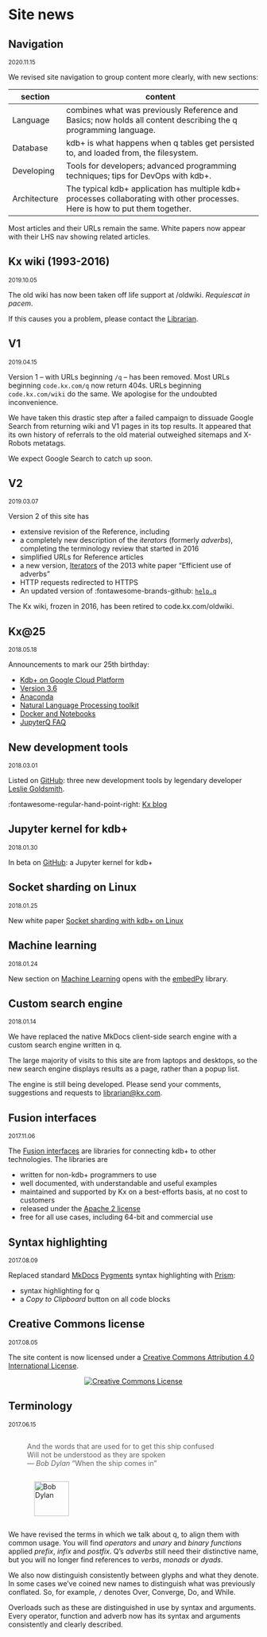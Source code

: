 Site news
=========


## Navigation

<small>2020.11.15</small>

We revised site navigation to group content more clearly, with new sections:

section      | content
-------------|---------
Language     | combines what was previously Reference and Basics; now holds all content describing the q programming language.
Database     | kdb+ is what happens when q tables get persisted to, and loaded from, the filesystem.
Developing   | Tools for developers; advanced programming techniques; tips for DevOps with kdb+.
Architecture | The typical kdb+ application has multiple kdb+ processes collaborating with other processes. Here is how to put them together.

Most articles and their URLs remain the same. 
White papers now appear with their LHS nav showing related articles. 



## Kx wiki (1993-2016) 

<small>2019.10.05</small>

The old wiki has now been taken off life support at /oldwiki. 
_Requiescat in pacem_. 

If this causes you a problem, please contact the [Librarian](mailto:librarian@kx.com).


## V1

<small>2019.04.15</small>

Version 1 – with URLs beginning `/q` – has been removed. 
Most URLs beginning `code.kx.com/q` now return 404s. 
URLs beginning `code.kx.com/wiki` do the same.
We apologise for the undoubted inconvenience. 

We have taken this drastic step after a failed campaign to dissuade Google Search from returning wiki and V1 pages in its top results. 
It appeared that its own history of referrals to the old material outweighed sitemaps and X-Robots metatags.

We expect Google Search to catch up soon.


## V2

<small>2019.03.07</small>

Version 2 of this site has

-   extensive revision of the Reference, including 
-   a completely new description of the _iterators_ (formerly _adverbs_), completing the terminology review that started in 2016
-   simplified URLs for Reference articles
-   a new version, [Iterators](../wp/iterators/index.md) of the 2013 white paper “Efficient use of adverbs”
-   HTTP requests redirected to HTTPS 
-   An updated version of :fontawesome-brands-github: [`help.q`](https://github.com/kxsystems/help)

The Kx wiki, frozen in 2016, has been retired to code.kx.com/oldwiki.


## Kx@25

<small>2018.05.18</small>

Announcements to mark our 25th birthday:

-   [Kdb+ on Google Cloud Platform](../cloud/gcpm/index.md)
-   [Version 3.6](../releases/ChangesIn3.6.md)
-   [Anaconda](../ml/index.md)
-   [Natural Language Processing toolkit](../ml/nlp/index.md)
-   [Docker and Notebooks](../ml/setup.md#docker-command)
-   [JupyterQ FAQ](../ml/jupyterq/index.md#frequently-asked-questions)



## New development tools

<small>2018.03.01</small>

Listed on [GitHub](../github.md#development-tools): three new development tools  by legendary developer [Leslie Goldsmith](https://github.com/LeslieGoldsmith).

:fontawesome-regular-hand-point-right: [Kx blog](https://kx.com/blog/kdb-utilities-essential-utility-identifying-performance-problems/)


## Jupyter kernel for kdb+

<small>2018.01.30</small>

In beta on [GitHub](https://github.com/KxSystems/jupyterq): a Jupyter kernel for kdb+ 


##  Socket sharding on Linux

<small>2018.01.25</small>

New white paper [Socket sharding with kdb+ on Linux](../wp/socket-sharding/index.md)


## Machine learning

<small>2018.01.24</small>

New section on [Machine Learning](../ml/index.md) opens with the [embedPy](../ml/embedpy/index.md) library.


## Custom search engine

<small>2018.01.14</small>

We have replaced the native MkDocs client-side search engine with a custom search engine written in q. 

The large majority of visits to this site are from laptops and desktops, so the new search engine displays results as a page, rather than a popup list. 

The engine is still being developed. 
Please send your comments, suggestions and requests to librarian@kx.com. 


## Fusion interfaces

<small>2017.11.06</small>

The [Fusion interfaces](../interfaces/fusion.md) are libraries for connecting kdb+ to other technologies. The libraries are

-   written for non-kdb+ programmers to use
-   well documented, with understandable and useful examples
-   maintained and supported by Kx on a best-efforts basis, at no cost to customers
-   released under the [Apache 2 license](https://www.apache.org/licenses/LICENSE-2.0)
-   free for all use cases, including 64-bit and commercial use



## Syntax highlighting

<small>2017.08.09</small>

Replaced standard [MkDocs](https://www.mkdocs.org) [Pygments](http://pygments.org/) syntax highlighting with [Prism](https://prismjs.com): 

-   syntax highlighting for q
-   a _Copy to Clipboard_ button on all code blocks


## Creative Commons license

<small>2017.08.05</small>

The site content is now licensed under a <a rel="license" href="https://creativecommons.org/licenses/by/4.0/">Creative Commons Attribution 4.0 International License</a>. 

<div style="text-align: center;"><a rel="license" href="https://creativecommons.org/licenses/by/4.0/"><img alt="Creative Commons License" style="border-width:0" src="https://licensebuttons.net/l/by/4.0/88x31.png" /></a></div>


## Terminology

<small>2017.06.15</small>

<blockquote style="border: none;">
    <p style="display: inline-block;">
        And the words that are used for to get this ship confused<br>  
        Will not be understood as they are spoken<br>
        — <i>Bob Dylan</i> “When the ship comes in” 
    </p>
    <p style="display: inline-block; padding: 0 1em;">
        <a href="https://www.bobdylan.com/albums/the-times-they-are-a-changin/" title="The Times they Are A’Changin’"><img alt="Bob Dylan" src="//code.kx.com/q/img/dylan.png" style="height: 70px"/></a>
    </p>
</blockquote>

We have revised the terms in which we talk about q, to align them with common usage. You will find _operators_ and _unary_ and _binary_ _functions_ applied _prefix_, _infix_ and _postfix_. Q’s _adverbs_ still need their distinctive name, but you will no longer find references to _verbs_, _monads_ or _dyads_. 

We also now distinguish consistently between glyphs and what they denote. In some cases we’ve coined new names to distinguish what was previously conflated. So, for example, `/` denotes Over, Converge, Do, and While. 

Overloads such as these are distinguished in use by syntax and arguments. Every operator, function and adverb now has its syntax and arguments consistently and clearly described. 


